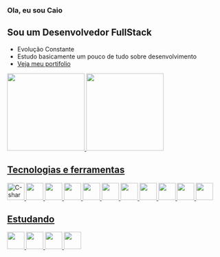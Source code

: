### Ola, eu sou Caio 

## Sou um Desenvolvedor FullStack

- Evolução Constante 
- Estudo basicamente um pouco de tudo sobre desenvolvimento
- <a href="https://caiocdj.github.io/PortifolioV2/"> Veja meu portifolio</a>

<div>
    <a href="https://github.com/CaioCDJ">
    <img height="180em" src="https://github-readme-stats.vercel.app/api?username=CaioCDJ&show_icons=true&theme=tokyonight&include_all_commits=true&count_private=true"/>
    <img height="180em" src="https://github-readme-stats.vercel.app/api/top-langs/?username=CaioCDJ&layout=compact&langs_count=7&theme=tokyonight"/>
</div>

## Tecnologias e ferramentas
<img src="https://cdn.jsdelivr.net/gh/devicons/devicon/icons/csharp/csharp-original.svg" alt="C-sharp" width="40" height="40"/>
  
<img src="https://cdn.jsdelivr.net/gh/devicons/devicon/icons/javascript/javascript-original.svg" width="40" height="40" />
          
<img src="https://cdn.jsdelivr.net/gh/devicons/devicon/icons/typescript/typescript-original.svg" width="40" height="40" />
          
<img src="https://cdn.jsdelivr.net/gh/devicons/devicon/icons/nodejs/nodejs-original.svg" width="40" height="40"/>
          
<img src="https://cdn.jsdelivr.net/gh/devicons/devicon/icons/mysql/mysql-original.svg" width="40" height="40"/>

<img src="https://cdn.jsdelivr.net/gh/devicons/devicon/icons/postgresql/postgresql-original.svg" width="40" height="40"/>
          

<img src="https://cdn.jsdelivr.net/gh/devicons/devicon/icons/git/git-original.svg" width="40" height="40"/>
        
<img src="https://cdn.jsdelivr.net/gh/devicons/devicon/icons/html5/html5-original.svg" width="40" height="40"/>
          
<img src="https://cdn.jsdelivr.net/gh/devicons/devicon/icons/css3/css3-original.svg" width="40" height="40"/>


<img src="https://cdn.jsdelivr.net/gh/devicons/devicon/icons/java/java-original-wordmark.svg" width="40" height="40" />
          
<img src="https://cdn.jsdelivr.net/gh/devicons/devicon/icons/php/php-original.svg" width="40" height="40"/>
          

## Estudando
  
<img src="https://cdn.jsdelivr.net/gh/devicons/devicon/icons/flutter/flutter-original.svg" width="40" height="40"/>
          
<img src="https://cdn.jsdelivr.net/gh/devicons/devicon/icons/dart/dart-original.svg" width="40" height="40"/>
          
<img src="https://cdn.jsdelivr.net/gh/devicons/devicon/icons/react/react-original.svg" width="40" height="40"/>
          
<img src="https://cdn.jsdelivr.net/gh/devicons/devicon/icons/linux/linux-original.svg" width="40" height="40"/>


          
